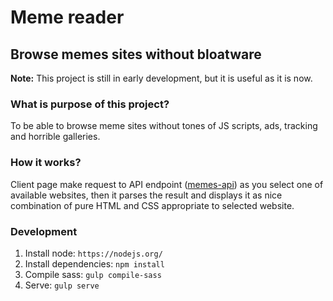 # Meme reader
## Browse memes sites without bloatware

**Note:** This project is still in early development, but it is useful as it is now.

### What is purpose of this project?
To be able to browse meme sites without tones of JS scripts, ads, tracking and horrible galleries.

### How it works?
Client page make request to API endpoint ([memes-api](https://github.com/PoprostuRonin/memes-api)) as you select one of available websites, then it parses the result and displays it as nice combination of pure HTML and CSS appropriate to selected website.

### Development

1. Install node:
`https://nodejs.org/`
2. Install dependencies:
`npm install`
3. Compile sass:
`gulp compile-sass`
4. Serve:
`gulp serve`
